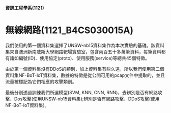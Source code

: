 #### 資訊工程學系(1121)
# 無線網路(1121_B4CS030015A)

我們使用的第一個資料集選擇了UNSW-nb15資料集作為本次實驗的基礎。該資料集來自澳洲新南威斯大學網路靶場實驗室，包含兩百五十多萬筆資料，每筆資料都有諸如編號(ID)、使用協定(proto)、使用服務(service)等總共45個特徵。  

由於第一個資料集沒有DDoS的類別，加上資料集有些久遠，所以我們使用第二個資料集NF-BoT-IoT資料集，數據的特徵是從公開可用的pcap文件中提取的，並且流量被標記為它們相應的攻擊類別。  

最後分別透過訓練我們所選模型(SVM, KNN, CNN, RNN)，去辨別是否有網路攻擊、Dos攻擊(使用UNSW-nb15資料集);辨別是否有網路攻擊、DDoS攻擊(使用NF-BoT-IoT資料集)。




